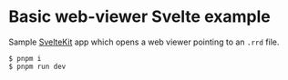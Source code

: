 # Basic web-viewer Svelte example

Sample [SvelteKit](https://kit.svelte.dev/) app which opens a web viewer pointing to an `.rrd` file.

```
$ pnpm i
$ pnpm run dev
```
